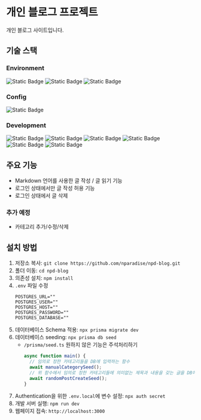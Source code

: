 # 개인 블로그 프로젝트

개인 블로그 사이트입니다.

## 기술 스택

### Environment

![Static Badge](https://img.shields.io/badge/Visual%20Studio%20Code-007ACC?style=for-the-badge)
![Static Badge](https://img.shields.io/badge/git-F05032?style=for-the-badge&logo=git&logoColor=white)
![Static Badge](https://img.shields.io/badge/github-181717?style=for-the-badge&logo=github&logoColor=white)

### Config

![Static Badge](https://img.shields.io/badge/NpM-CB3837?style=for-the-badge&logo=npm&logoColor=white)

### Development

![Static Badge](https://img.shields.io/badge/typescript-3178C6?style=for-the-badge&logo=typescript&logoColor=white)
![Static Badge](https://img.shields.io/badge/react-61DAFB?style=for-the-badge&logo=react&logoColor=black)
![Static Badge](https://img.shields.io/badge/next.js-000000?style=for-the-badge&logo=next.js&logoColor=white)
![Static Badge](https://img.shields.io/badge/tailwind%20css-06B6D4?style=for-the-badge&logo=tailwind%20css&logoColor=white)
![Static Badge](https://img.shields.io/badge/Prisma-2D3748?style=for-the-badge&logo=prisma&logoColor=white)
![Static Badge](https://img.shields.io/badge/PostgreSQL-4169E1?style=for-the-badge&logo=postgresql&logoColor=white)

## 주요 기능

- Markdown 언어를 사용한 글 작성 / 글 읽기 기능
- 로그인 상태에서만 글 작성 허용 기능
- 로그인 상태에서 글 삭제

### 추가 예정

- 카테고리 추가/수정/삭제

## 설치 방법

1. 저장소 복사: `git clone https://github.com/nparadise/npd-blog.git`
2. 폴더 이동: `cd npd-blog`
3. 의존성 설치: `npm install`
4. `.env` 파일 수정
   ```
   POSTGRES_URL=""
   POSTGRES_USER=""
   POSTGRES_HOST=""
   POSTGRES_PASSWORD=""
   POSTGRES_DATABASE=""
   ```
5. 데이터베이스 Schema 적용: `npx prisma migrate dev`
6. 데이터베이스 seeding: `npx prisma db seed`
   - `/prisma/seed.ts` 원하지 않은 기능은 주석처리하기
     ```ts
     async function main() {
       // 임의로 정한 카테고리들을 DB에 입력하는 함수
       await manualCategorySeed();
       // 위 함수에서 임의로 정한 카테고리들에 의미없는 제목과 내용을 갖는 글을 DB에 입력하는 함수
       await randomPostCreateSeed();
     }
     ```
7. Authentication을 위한 `.env.local`에 변수 설정: `npx auth secret`
8. 개발 서버 실행: `npm run dev`
9. 웹페이지 접속: `http://localhost:3000`
